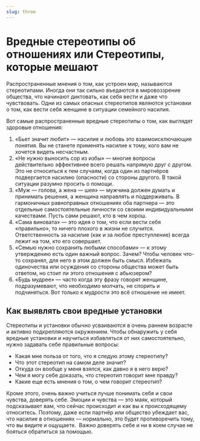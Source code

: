 ```yaml
---
slug: three
---
```

# Вредные стереотипы об отношениях или Стереотипы, которые мешают

Распространенные мнения о том, как устроен мир, называются стереотипами. Иногда они так сильно въедаются в мировоззрение общества, что начинают диктовать, как себя вести и даже что чувствовать. Одни из самых опасных стереотипов являются установки о том, как вести себя женщине в ситуации семейного насилия.

Вот самые распространенные вредные стереотипы о том, как выглядят здоровые отношения: 

1. «Бьет значит любит» — насилие и любовь это взаимоисключающие понятия. Вы не станете применять насилие к тому, кого вам не хочется видеть несчастным.
2. «Не нужно выносить сор из избы» — многие вопросы действительно эффективнее всего решать напрямую друг с другом. Это не относиться к тем случаям, когда один из партнёров подвергается насилию (опасности) со стороны другого. В такой ситуации разумно просить о помощи.
3. «Муж — голова, а жена — шея» — мужчина должен думать и принимать решения, а женщина направлять и поддерживать. В гармоничных равноправных отношениях оба партнера — это отдельные самостоятельные личности со своими индивидуальными качествами. Пусть сами решают, кто в чем хорош.
4. «Сама виновата» — это идея о том, что если вести себя «правильно», то ничего плохого в жизни не случится. Ответственность за насилие (как и за любое преступление) всегда лежит на том, кто его совершает.
5. «Семью нужно сохранить любыми способами» — к этому утверждению есть один важный вопрос. Зачем? Чтобы человек что-то сохранял, для него в этом должен быть смысл. Избежать одиночества или осуждения со стороны общества может быть ответом, но стоит ли этого отношения с абьюзером?
6. «Будь мудрее» — часто когда эту фразу говорят женщине,  подразумевают, что необходимо молчать, не спорить и подчиняться. Вот только к мудрости это всё отношение не имеет. 

## Как выявлять свои вредные установки

Стереотипы и установки обычно усваиваются в очень раннем возрасте и активно подкрепляются окружением. Чтобы обнаружить у себя вредные установки и научиться избавляться от них самостоятельно, нужно задавать себе правильные вопросы:



* Какая мне польза от того, что я следую этому стереотипу?
* Что этот стереотип на самом деле значит?
* Откуда он вообще у меня взялся, как давно я в него верю?
* Чем я могу себе доказать, что стереотип говорит мне правду?
* Какие еще есть мнения о том, о чем говорит стереотип?



Кроме этого, очень важно учиться лучше понимать себя и свои чувства, доверять себе. Эмоции и чувства — это маяк, который подсказывает вам, что сейчас происходит и как вы к происходящему относитесь. Поэтому, даже если партнёр или общество убеждает вас, что насилие в отношениях — нормально, это будет противоречить тому, что вы видите и ощущаете.  Важно доверять себе и ни в коем случае не бояться обратиться за помощью.